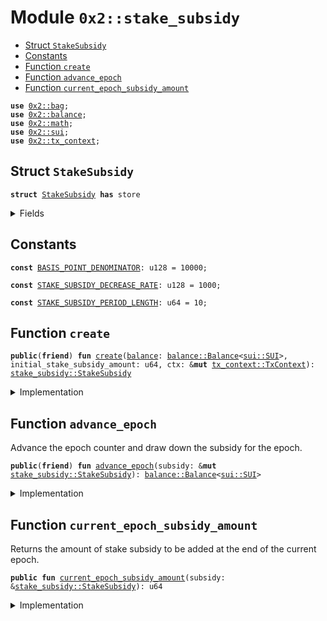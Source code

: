 
<a name="0x2_stake_subsidy"></a>

# Module `0x2::stake_subsidy`



-  [Struct `StakeSubsidy`](#0x2_stake_subsidy_StakeSubsidy)
-  [Constants](#@Constants_0)
-  [Function `create`](#0x2_stake_subsidy_create)
-  [Function `advance_epoch`](#0x2_stake_subsidy_advance_epoch)
-  [Function `current_epoch_subsidy_amount`](#0x2_stake_subsidy_current_epoch_subsidy_amount)


<pre><code><b>use</b> <a href="bag.md#0x2_bag">0x2::bag</a>;
<b>use</b> <a href="balance.md#0x2_balance">0x2::balance</a>;
<b>use</b> <a href="math.md#0x2_math">0x2::math</a>;
<b>use</b> <a href="sui.md#0x2_sui">0x2::sui</a>;
<b>use</b> <a href="tx_context.md#0x2_tx_context">0x2::tx_context</a>;
</code></pre>



<a name="0x2_stake_subsidy_StakeSubsidy"></a>

## Struct `StakeSubsidy`



<pre><code><b>struct</b> <a href="stake_subsidy.md#0x2_stake_subsidy_StakeSubsidy">StakeSubsidy</a> <b>has</b> store
</code></pre>



<details>
<summary>Fields</summary>


<dl>
<dt>
<code>epoch_counter: u64</code>
</dt>
<dd>
 This counter may be different from the current epoch number if
 in some epochs we decide to skip the subsidy.
</dd>
<dt>
<code><a href="balance.md#0x2_balance">balance</a>: <a href="balance.md#0x2_balance_Balance">balance::Balance</a>&lt;<a href="sui.md#0x2_sui_SUI">sui::SUI</a>&gt;</code>
</dt>
<dd>
 Balance of SUI set aside for stake subsidies that will be drawn down over time.
</dd>
<dt>
<code>current_epoch_amount: u64</code>
</dt>
<dd>
 The amount of stake subsidy to be drawn down per epoch.
 This amount decays and decreases over time.
</dd>
<dt>
<code>extra_fields: <a href="bag.md#0x2_bag_Bag">bag::Bag</a></code>
</dt>
<dd>
 Any extra fields that's not defined statically.
</dd>
</dl>


</details>

<a name="@Constants_0"></a>

## Constants


<a name="0x2_stake_subsidy_BASIS_POINT_DENOMINATOR"></a>



<pre><code><b>const</b> <a href="stake_subsidy.md#0x2_stake_subsidy_BASIS_POINT_DENOMINATOR">BASIS_POINT_DENOMINATOR</a>: u128 = 10000;
</code></pre>



<a name="0x2_stake_subsidy_STAKE_SUBSIDY_DECREASE_RATE"></a>



<pre><code><b>const</b> <a href="stake_subsidy.md#0x2_stake_subsidy_STAKE_SUBSIDY_DECREASE_RATE">STAKE_SUBSIDY_DECREASE_RATE</a>: u128 = 1000;
</code></pre>



<a name="0x2_stake_subsidy_STAKE_SUBSIDY_PERIOD_LENGTH"></a>



<pre><code><b>const</b> <a href="stake_subsidy.md#0x2_stake_subsidy_STAKE_SUBSIDY_PERIOD_LENGTH">STAKE_SUBSIDY_PERIOD_LENGTH</a>: u64 = 10;
</code></pre>



<a name="0x2_stake_subsidy_create"></a>

## Function `create`



<pre><code><b>public</b>(<b>friend</b>) <b>fun</b> <a href="stake_subsidy.md#0x2_stake_subsidy_create">create</a>(<a href="balance.md#0x2_balance">balance</a>: <a href="balance.md#0x2_balance_Balance">balance::Balance</a>&lt;<a href="sui.md#0x2_sui_SUI">sui::SUI</a>&gt;, initial_stake_subsidy_amount: u64, ctx: &<b>mut</b> <a href="tx_context.md#0x2_tx_context_TxContext">tx_context::TxContext</a>): <a href="stake_subsidy.md#0x2_stake_subsidy_StakeSubsidy">stake_subsidy::StakeSubsidy</a>
</code></pre>



<details>
<summary>Implementation</summary>


<pre><code><b>public</b>(<b>friend</b>) <b>fun</b> <a href="stake_subsidy.md#0x2_stake_subsidy_create">create</a>(
    <a href="balance.md#0x2_balance">balance</a>: Balance&lt;SUI&gt;,
    initial_stake_subsidy_amount: u64,
    ctx: &<b>mut</b> TxContext,
): <a href="stake_subsidy.md#0x2_stake_subsidy_StakeSubsidy">StakeSubsidy</a> {
    <a href="stake_subsidy.md#0x2_stake_subsidy_StakeSubsidy">StakeSubsidy</a> {
        epoch_counter: 0,
        <a href="balance.md#0x2_balance">balance</a>,
        current_epoch_amount: initial_stake_subsidy_amount,
        extra_fields: <a href="bag.md#0x2_bag_new">bag::new</a>(ctx),
    }
}
</code></pre>



</details>

<a name="0x2_stake_subsidy_advance_epoch"></a>

## Function `advance_epoch`

Advance the epoch counter and draw down the subsidy for the epoch.


<pre><code><b>public</b>(<b>friend</b>) <b>fun</b> <a href="stake_subsidy.md#0x2_stake_subsidy_advance_epoch">advance_epoch</a>(subsidy: &<b>mut</b> <a href="stake_subsidy.md#0x2_stake_subsidy_StakeSubsidy">stake_subsidy::StakeSubsidy</a>): <a href="balance.md#0x2_balance_Balance">balance::Balance</a>&lt;<a href="sui.md#0x2_sui_SUI">sui::SUI</a>&gt;
</code></pre>



<details>
<summary>Implementation</summary>


<pre><code><b>public</b>(<b>friend</b>) <b>fun</b> <a href="stake_subsidy.md#0x2_stake_subsidy_advance_epoch">advance_epoch</a>(subsidy: &<b>mut</b> <a href="stake_subsidy.md#0x2_stake_subsidy_StakeSubsidy">StakeSubsidy</a>): Balance&lt;SUI&gt; {
    // Take the minimum of the reward amount and the remaining <a href="balance.md#0x2_balance">balance</a> in
    // order <b>to</b> ensure we don't overdraft the remaining stake subsidy
    // <a href="balance.md#0x2_balance">balance</a>
    <b>let</b> to_withdraw = <a href="math.md#0x2_math_min">math::min</a>(subsidy.current_epoch_amount, <a href="balance.md#0x2_balance_value">balance::value</a>(&subsidy.<a href="balance.md#0x2_balance">balance</a>));

    // Drawn down the subsidy for this epoch.
    <b>let</b> <a href="stake_subsidy.md#0x2_stake_subsidy">stake_subsidy</a> = <a href="balance.md#0x2_balance_split">balance::split</a>(&<b>mut</b> subsidy.<a href="balance.md#0x2_balance">balance</a>, to_withdraw);

    subsidy.epoch_counter = subsidy.epoch_counter + 1;

    // Decrease the subsidy amount only when the current period ends.
    <b>if</b> (subsidy.epoch_counter % <a href="stake_subsidy.md#0x2_stake_subsidy_STAKE_SUBSIDY_PERIOD_LENGTH">STAKE_SUBSIDY_PERIOD_LENGTH</a> == 0) {
        <b>let</b> decrease_amount = (subsidy.current_epoch_amount <b>as</b> u128)
            * <a href="stake_subsidy.md#0x2_stake_subsidy_STAKE_SUBSIDY_DECREASE_RATE">STAKE_SUBSIDY_DECREASE_RATE</a> / <a href="stake_subsidy.md#0x2_stake_subsidy_BASIS_POINT_DENOMINATOR">BASIS_POINT_DENOMINATOR</a>;
        subsidy.current_epoch_amount = subsidy.current_epoch_amount - (decrease_amount <b>as</b> u64)
    };

    <a href="stake_subsidy.md#0x2_stake_subsidy">stake_subsidy</a>
}
</code></pre>



</details>

<a name="0x2_stake_subsidy_current_epoch_subsidy_amount"></a>

## Function `current_epoch_subsidy_amount`

Returns the amount of stake subsidy to be added at the end of the current epoch.


<pre><code><b>public</b> <b>fun</b> <a href="stake_subsidy.md#0x2_stake_subsidy_current_epoch_subsidy_amount">current_epoch_subsidy_amount</a>(subsidy: &<a href="stake_subsidy.md#0x2_stake_subsidy_StakeSubsidy">stake_subsidy::StakeSubsidy</a>): u64
</code></pre>



<details>
<summary>Implementation</summary>


<pre><code><b>public</b> <b>fun</b> <a href="stake_subsidy.md#0x2_stake_subsidy_current_epoch_subsidy_amount">current_epoch_subsidy_amount</a>(subsidy: &<a href="stake_subsidy.md#0x2_stake_subsidy_StakeSubsidy">StakeSubsidy</a>): u64 {
    subsidy.current_epoch_amount
}
</code></pre>



</details>
